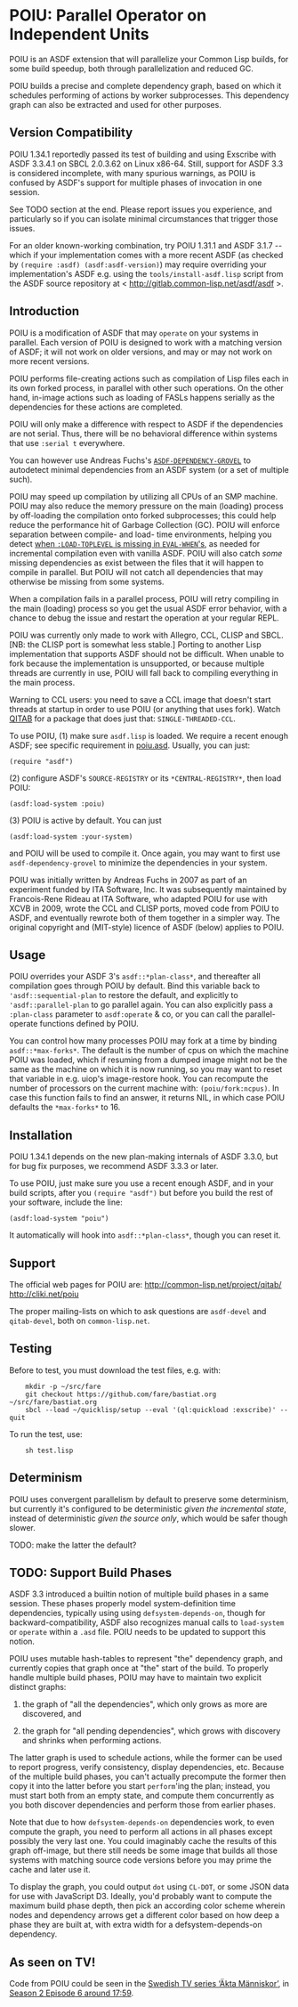 POIU: Parallel Operator on Independent Units
============================================

POIU is an ASDF extension that will parallelize your Common Lisp builds,
for some build speedup, both through parallelization and reduced GC.

POIU builds a precise and complete dependency graph,
based on which it schedules performing of actions by worker subprocesses.
This dependency graph can also be extracted and used for other purposes.


Version Compatibility
---------------------

POIU 1.34.1 reportedly passed its test of building and using Exscribe
with ASDF 3.3.4.1 on SBCL 2.0.3.62 on Linux x86-64.
Still, support for ASDF 3.3 is considered incomplete, with many spurious warnings,
as POIU is confused by ASDF's support for multiple phases of invocation in one session.

See TODO section at the end.
Please report issues you experience, and particularly so
if you can isolate minimal circumstances that trigger those issues.

For an older known-working combination, try POIU 1.31.1 and ASDF 3.1.7
-- which if your implementation comes with a more recent ASDF
(as checked by `(require :asdf) (asdf:asdf-version)`) may require
overriding your implementation's ASDF e.g. using the `tools/install-asdf.lisp`
script from the ASDF source repository at
< http://gitlab.common-lisp.net/asdf/asdf >.


Introduction
------------

POIU is a modification of ASDF that may `operate` on your systems in parallel.
Each version of POIU is designed to work with a matching version of ASDF;
it will not work on older versions, and
may or may not work on more recent versions.

POIU performs file-creating actions such as compilation of Lisp files
each in its own forked process, in parallel with other such operations.
On the other hand, in-image actions such as loading of FASLs happens serially
as the dependencies for these actions are completed.

POIU will only make a difference with respect to ASDF
if the dependencies are not serial. Thus,
there will be no behavioral difference within
systems that use `:serial t` everywhere.

You can however use Andreas Fuchs's
[`ASDF-DEPENDENCY-GROVEL`](https://gitlab.common-lisp.net/xcvb/asdf-dependency-grovel)
to autodetect minimal dependencies from an ASDF system (or a set of multiple such).

POIU may speed up compilation by utilizing all CPUs of an SMP machine.
POIU may also reduce the memory pressure on the main (loading) process
by off-loading the compilation onto forked subprocesses;
this could help reduce the performance hit of Garbage Collection (GC).
POIU will enforce separation between compile- and load- time environments,
helping you detect
[when `:LOAD-TOPLEVEL` is missing in `EVAL-WHEN`'s](https://fare.livejournal.com/146698.html),
as needed for incremental compilation even with vanilla ASDF.
POIU will also catch *some* missing dependencies as exist between the
files that it will happen to compile in parallel. But POIU will not catch all
dependencies that may otherwise be missing from some systems.

When a compilation fails in a parallel process, POIU will retry compiling
in the main (loading) process so you get the usual ASDF error behavior,
with a chance to debug the issue and restart the operation at your regular REPL.

POIU was currently only made to work with Allegro, CCL, CLISP and SBCL.
[NB: the CLISP port is somewhat less stable.]
Porting to another Lisp implementation that supports ASDF
should not be difficult.
When unable to fork because the implementation is unsupported,
or because multiple threads are currently in use,
POIU will fall back to compiling everything in the main process.

Warning to CCL users: you need to save a CCL image that doesn't start threads
at startup in order to use POIU (or anything that uses fork).
Watch [QITAB](https://common-lisp.net/project/qitab/)
for a package that does just that: `SINGLE-THREADED-CCL`.

To use POIU, (1) make sure `asdf.lisp` is loaded.
We require a recent enough ASDF; see specific requirement in [poiu.asd](poiu.asd).
Usually, you can just:
```
(require "asdf")
```

(2) configure ASDF's `SOURCE-REGISTRY` or its `*CENTRAL-REGISTRY*`,
then load POIU:
```
(asdf:load-system :poiu)
```

(3) POIU is active by default. You can just
```
(asdf:load-system :your-system)
```

and POIU will be used to compile it.
Once again, you may want to first use `asdf-dependency-grovel`
to minimize the dependencies in your system.

POIU was initially written by Andreas Fuchs in 2007
as part of an experiment funded by ITA Software, Inc.
It was subsequently maintained by Francois-Rene Rideau at ITA Software,
who adapted POIU for use with XCVB in 2009,
wrote the CCL and CLISP ports, moved code from POIU to ASDF, and
eventually rewrote both of them together in a simpler way.
The original copyright and (MIT-style) licence of ASDF (below) applies to POIU.


Usage
-----

POIU overrides your ASDF 3's `asdf::*plan-class*`,
and thereafter all compilation goes through POIU by default.
Bind this variable back to `'asdf::sequential-plan` to restore the default,
and explicitly to `'asdf::parallel-plan` to go parallel again.
You can also explicitly pass a `:plan-class` parameter to `asdf:operate` & co,
or you can call the parallel-operate functions defined by POIU.

You can control how many processes POIU may fork at a time
by binding `asdf::*max-forks*`.
The default is the number of cpus on which the machine POIU was loaded,
which if resuming from a dumped image might not be the same as
the machine on which it is now running, so you may want to reset that variable
in e.g. uiop's image-restore hook.
You can recompute the number of processors on the current machine with:
`(poiu/fork:ncpus)`.
In case this function fails to find an answer, it returns NIL,
in which case POIU defaults the `*max-forks*` to 16.


Installation
------------

POIU 1.34.1 depends on the new plan-making internals of ASDF 3.3.0,
but for bug fix purposes, we recommend ASDF 3.3.3 or later.

To use POIU, just make sure you use a recent enough ASDF,
and in your build scripts, after you `(require "asdf")`
but before you build the rest of your software, include the line:

    (asdf:load-system "poiu")

It automatically will hook into `asdf::*plan-class*`,
though you can reset it.


Support
-------

The official web pages for POIU are:
    <http://common-lisp.net/project/qitab/>
    <http://cliki.net/poiu>

The proper mailing-lists on which to ask questions are
`asdf-devel` and `qitab-devel`, both on `common-lisp.net`.


Testing
-------

Before to test, you must download the test files, e.g. with:
```
    mkdir -p ~/src/fare
    git checkout https://github.com/fare/bastiat.org ~/src/fare/bastiat.org
    sbcl --load ~/quicklisp/setup --eval '(ql:quickload :exscribe)' --quit
```

To run the test, use:
```
    sh test.lisp
```


Determinism
-----------

POIU uses convergent parallelism by default to preserve some determinism, but
currently it's configured to be deterministic *given the incremental state*,
instead of deterministic *given the source only*,
which would be safer though slower.

TODO: make the latter the default?


TODO: Support Build Phases
--------------------------

ASDF 3.3 introduced a builtin notion of multiple build phases in a same session.
These phases properly model system-definition time dependencies,
typically using using `defsystem-depends-on`, though for backward-compatibility,
ASDF also recognizes manual calls to `load-system` or `operate` within a `.asd` file.
POIU needs to be updated to support this notion.

POIU uses mutable hash-tables to represent "the" dependency graph, and
currently copies that graph once at "the" start of the build.
To properly handle multiple build phases,
POIU may have to maintain two explicit distinct graphs:

  1. the graph of "all the dependencies",
     which only grows as more are discovered, and

  2. the graph for "all pending dependencies",
     which grows with discovery and shrinks when performing actions.

The latter graph is used to schedule actions, while the former can be used
to report progress, verify consistency, display dependencies, etc.
Because of the multiple build phases, you can't actually precompute the former
then copy it into the latter before you start `perform`'ing the plan;
instead, you must start both from an empty state, and compute them concurrently
as you both discover dependencies and perform those from earlier phases.

Note that due to how `defsystem-depends-on` dependencies work,
to even compute the graph, you need to perform all actions in all phases
except possibly the very last one.
You could imaginably cache the results of this graph off-image,
but there still needs be some image that builds all those systems
with matching source code versions before you may prime the cache
and later use it.

To display the graph, you could output `dot` using `CL-DOT`,
or some JSON data for use with JavaScript D3.
Ideally, you'd probably want to compute the maximum build phase depth,
then pick an according color scheme wherein nodes and dependency arrows
get a different color based on how deep a phase they are built at,
with extra width for a defsystem-depends-on dependency.


As seen on TV!
--------------

Code from POIU could be seen in the
[Swedish TV series ‘Äkta Människor’](https://moviecode.tumblr.com/post/88245186920/some-lisp-code-taken-from-swedish-tv-series-%C3%A4kta), in
[Season 2 Episode 6 around 17:59](https://moviecode.tumblr.com/post/88826139010/in-real-humans-%C3%A4kta-m%C3%A4nniskor-some-common-lisp).
